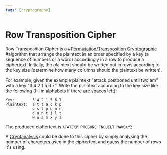 ```yaml
---
tags: [cryptography]
---
```


# Row Transposition Cipher

Row Transposition Cipher is a #[Permutation/Transposition Cryptographic](202210052159.md)
#algorithm that arrange the plaintext in an order specified by a key (a sequence
of numbers or a word) accordingly in a row to produce a ciphertext. Initially,
the plaintext should be written out in rows according to the key size (determine
how many columns should the plaintext be written).

For example, given the example plaintext "attack postponed until two am" with a
key "3 4 2 1 5 6 7". Write the plaintext according to the key size like the
following (fill in alphabets if there are spaces left):

```
Key:        3 4 2 1 5 6 7
Plaintext:  a t t a c k p
            o s t p o n e
            d u n t i l t
            w o a m x y z
```

The produced ciphertext is `ATATCKP PTOSONE TNDUILT MAWOXYZ`.

A [Cryptanalysis](202209281128.md) could be done to this cipher by simply
analysing the number of characters used in the ciphertext and guess the number
of rows it's using.
